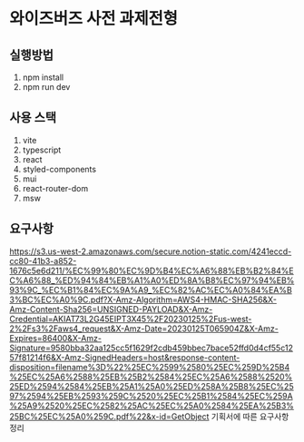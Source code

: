 # 와이즈버즈 사전 과제전형 

## 실행방법

1. npm install
2. npm run dev

## 사용 스택
1. vite
2. typescript
3. react
4. styled-components
5. mui
6. react-router-dom
7. msw

## 요구사항
 https://s3.us-west-2.amazonaws.com/secure.notion-static.com/4241eccd-cc80-41b3-a852-1676c5e6d211/%EC%99%80%EC%9D%B4%EC%A6%88%EB%B2%84%EC%A6%88_%ED%94%84%EB%A1%A0%ED%8A%B8%EC%97%94%EB%93%9C_%EC%B1%84%EC%9A%A9_%EC%82%AC%EC%A0%84%EA%B3%BC%EC%A0%9C.pdf?X-Amz-Algorithm=AWS4-HMAC-SHA256&X-Amz-Content-Sha256=UNSIGNED-PAYLOAD&X-Amz-Credential=AKIAT73L2G45EIPT3X45%2F20230125%2Fus-west-2%2Fs3%2Faws4_request&X-Amz-Date=20230125T065904Z&X-Amz-Expires=86400&X-Amz-Signature=9580bba32aa125cc5f1629f2cdb459bbec7bace52ffd0d4cf55c1257f81214f6&X-Amz-SignedHeaders=host&response-content-disposition=filename%3D%22%25EC%2599%2580%25EC%259D%25B4%25EC%25A6%2588%25EB%25B2%2584%25EC%25A6%2588%2520%25ED%2594%2584%25EB%25A1%25A0%25ED%258A%25B8%25EC%2597%2594%25EB%2593%259C%2520%25EC%25B1%2584%25EC%259A%25A9%2520%25EC%2582%25AC%25EC%25A0%2584%25EA%25B3%25BC%25EC%25A0%259C.pdf%22&x-id=GetObject
 기획서에 따른 요구사항 정리

